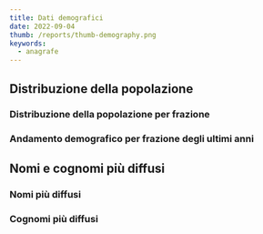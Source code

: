 ```yaml
---
title: Dati demografici
date: 2022-09-04
thumb: /reports/thumb-demography.png
keywords:
  - anagrafe
---
```


<script>
  import SunburstPopolazione from "../data/demografia/SunburstPopolazione.svelte";
  import AndamentoPopolazione from "../data/demografia/AndamentoPopolazione.svelte";
  import TabellaNomi from "../data/demografia/TabellaNomi.svelte";
  import TabellaCognomi from "../data/demografia/TabellaCognomi.svelte";
</script>

## Distribuzione della popolazione

### Distribuzione della popolazione per frazione

<SunburstPopolazione />

### Andamento demografico per frazione degli ultimi anni

<AndamentoPopolazione />

## Nomi e cognomi più diffusi

### Nomi più diffusi

<TabellaNomi />

### Cognomi più diffusi

<TabellaCognomi />